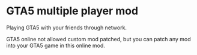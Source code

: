 # GTA5 multiple player mod

Playing GTA5 with your friends through network.

GTA5 online not allowed custom mod patched, but you can patch any mod into your GTA5 game in this online mod.

